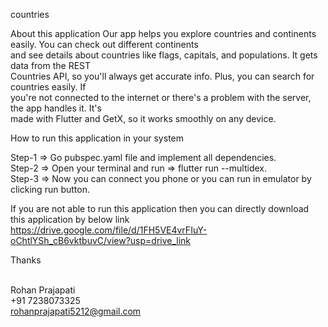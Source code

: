 countries

About this application
Our app helps you explore countries and continents easily. You can check out different continents<br>
and see details about countries like flags, capitals, and populations. It gets data from the REST<br>
Countries API, so you'll always get accurate info. Plus, you can search for countries easily. If<br>
you're not connected to the internet or there's a problem with the server, the app handles it. It's<br>
made with Flutter and GetX, so it works smoothly on any device.<br>

How to run this application in your system

Step-1 => Go pubspec.yaml file and implement all dependencies.<br>
Step-2 => Open your terminal and run => flutter run --multidex.<br>
Step-3 => Now you can connect you phone or you can run in emulator by clicking run button.<br>

If you are not able to run this application then you can directly download this application by below link
https://drive.google.com/file/d/1FH5VE4vrFIuY-oChtlYSh_cB6vktbuvC/view?usp=drive_link<br>

Thanks<br><br>

Rohan Prajapati<br>
+91 7238073325<br>
rohanprajapati5212@gmail.com<br>
